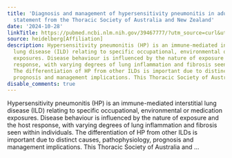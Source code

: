 ```yaml
---
title: 'Diagnosis and management of hypersensitivity pneumonitis in adults: A position
  statement from the Thoracic Society of Australia and New Zealand'
date: '2024-10-28'
linkTitle: https://pubmed.ncbi.nlm.nih.gov/39467777/?utm_source=curl&utm_medium=rss&utm_campaign=pubmed-2&utm_content=1FakS-2QOkCT8HsMOQP1bCRQ4YzyumYOmxmF0moLsQ3dFB1E9V&fc=20220326224207&ff=20241029183704&v=2.18.0.post9+e462414
source: heidelberg[Affiliation]
description: Hypersensitivity pneumonitis (HP) is an immune-mediated interstitial
  lung disease (ILD) relating to specific occupational, environmental or medication
  exposures. Disease behaviour is influenced by the nature of exposure and the host
  response, with varying degrees of lung inflammation and fibrosis seen within individuals.
  The differentiation of HP from other ILDs is important due to distinct causes, pathophysiology,
  prognosis and management implications. This Thoracic Society of Australia and ...
disable_comments: true
---
```

Hypersensitivity pneumonitis (HP) is an immune-mediated interstitial lung disease (ILD) relating to specific occupational, environmental or medication exposures. Disease behaviour is influenced by the nature of exposure and the host response, with varying degrees of lung inflammation and fibrosis seen within individuals. The differentiation of HP from other ILDs is important due to distinct causes, pathophysiology, prognosis and management implications. This Thoracic Society of Australia and ...